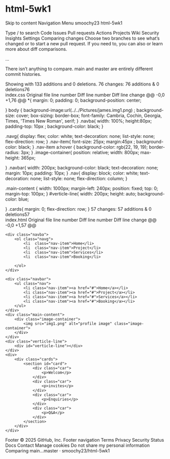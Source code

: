 # html-5wk1
Skip to content
Navigation Menu
smoochy23
html-5wk1

Type / to search
Code
Issues
Pull requests
Actions
Projects
Wiki
Security
Insights
Settings
Comparing changes
Choose two branches to see what’s changed or to start a new pull request. If you need to, you can also  or learn more about diff comparisons.
 
...
 
There isn’t anything to compare.
main and master are entirely different commit histories.

 Showing  with 133 additions and 0 deletions.
 76 changes: 76 additions & 0 deletions76  
index.css
Original file line number	Diff line number	Diff line change
@@ -0,0 +1,76 @@
*{
    margin: 0;
    padding: 0;
    background-position: center;

}
body
{
    background-image:url(../../Pictures/james.img1.png) ;
    background-size: cover;
    box-sizing: border-box;
    font-family: Cambria, Cochin, Georgia, Times, 'Times New Roman', serif;
}
.navba{
    width: 100%;
    height:80px;
    padding-top: 10px ;
    background-color: black;
}

.navg{
    display: flex;
    color: white;
    text-decoration: none;
    list-style: none;
    flex-direction: row;
}
.nav-item{
font-size: 25px;
margin:45px ;
background-color: black;
}
.nav-item a:hover
{
    background-color: rgb(22, 19, 19);
    border-radius: 3px;
}
.image-container{
    position: relative;
    width: 800px;
    max-height: 365px;


}
.navbar{
    width: 200px;
    background-color: black;
    text-decoration: none;
    margin: 10px;
    padding: 10px;
}
.nav{
    display: block;
    color: white;
    text-decoration: none;
    list-style: none;
    flex-direction: column;
}

.main-content {
    width: 1000px;
    margin-left: 240px;
    position: fixed;
    top: 0;
    margin-top: 100px;
}
#verticle-line{
    width: 200px;
    height: auto;
    background-color: blue;

}
.cards{
    margin: 0;
    flex-direction: row;
}
 57 changes: 57 additions & 0 deletions57  
index.html
Original file line number	Diff line number	Diff line change
@@ -0,0 +1,57 @@
<!DOCTYPE html>
<html lang="en">
<head>
    <meta charset="UTF-8">
    <meta name="viewport" content="width=device-width, initial-scale=1.0">
    <title>navigation</title>
    <link rel="stylesheet"href="ALFA.css">
</head>
<body>

    <div class="navba">
        <ol class="navg">
            <li  class="nav-item">Home</li>
            <li  class="nav-item">Project</li>
            <li  class="nav-item">Services</li>
            <li  class="nav-item">Booking</li>

        </ol>
    </div>

    <div class="navbar">
        <ul class="nav">
            <li class="nav-item"><a href="#">Home</a></li>
            <li class="nav-item"><a href="#">Project</a></li>
            <li class="nav-item"><a href="#">Services</a></li>
            <li class="nav-item"><a href="#">Booking</a></li>
        </ul>
    </div>
    <div class="main-content">
        <div class="image-container">
            <img src="img1.png" alt="profile image" class="image-container">
        </div>
    </div>
    <div class="verticle-line">
        <div id="verticle-line"></div>
    </div>
    <div>
        <div class="cards">
            <section id="card">
                <div class="car">
                    <p>Welcom</p>
                </div>
                <div class="car">
                    <p>invites</p>
                </div>
                <div class="car">
                    <p>Enquiries</p>
                </div>
                <div class="car">
                    <p>Q&A</p>
                </div>
            </section>
        </div>
    </div>

</body>
</html>
Footer
© 2025 GitHub, Inc.
Footer navigation
Terms
Privacy
Security
Status
Docs
Contact
Manage cookies
Do not share my personal information
Comparing main...master · smoochy23/html-5wk1
